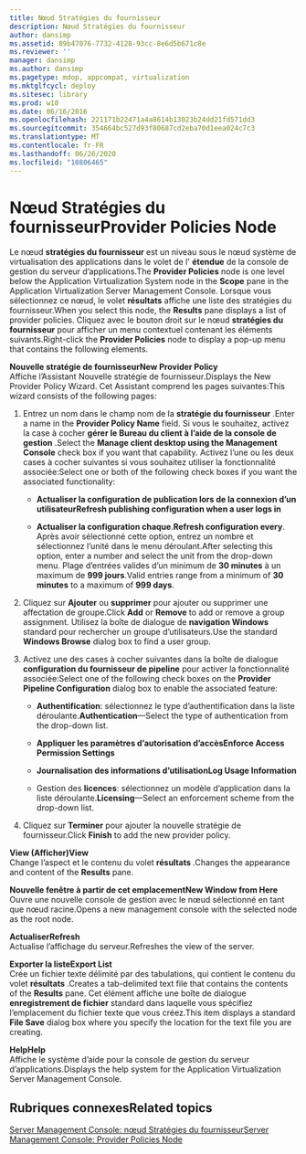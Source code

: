 ```yaml
---
title: Nœud Stratégies du fournisseur
description: Nœud Stratégies du fournisseur
author: dansimp
ms.assetid: 89b47076-7732-4128-93cc-8e6d5b671c8e
ms.reviewer: ''
manager: dansimp
ms.author: dansimp
ms.pagetype: mdop, appcompat, virtualization
ms.mktglfcycl: deploy
ms.sitesec: library
ms.prod: w10
ms.date: 06/16/2016
ms.openlocfilehash: 221171b22471a4a8614b13023b24dd21fd571dd3
ms.sourcegitcommit: 354664bc527d93f80687cd2eba70d1eea024c7c3
ms.translationtype: MT
ms.contentlocale: fr-FR
ms.lasthandoff: 06/26/2020
ms.locfileid: "10806465"
---
```

# <span data-ttu-id="db612-103">Nœud Stratégies du fournisseur</span><span class="sxs-lookup"><span data-stu-id="db612-103">Provider Policies Node</span></span>


<span data-ttu-id="db612-104">Le nœud **stratégies du fournisseur** est un niveau sous le nœud système de virtualisation des applications dans le volet de l' **étendue** de la console de gestion du serveur d’applications.</span><span class="sxs-lookup"><span data-stu-id="db612-104">The **Provider Policies** node is one level below the Application Virtualization System node in the **Scope** pane in the Application Virtualization Server Management Console.</span></span> <span data-ttu-id="db612-105">Lorsque vous sélectionnez ce nœud, le volet **résultats** affiche une liste des stratégies du fournisseur.</span><span class="sxs-lookup"><span data-stu-id="db612-105">When you select this node, the **Results** pane displays a list of provider policies.</span></span> <span data-ttu-id="db612-106">Cliquez avec le bouton droit sur le nœud **stratégies du fournisseur** pour afficher un menu contextuel contenant les éléments suivants.</span><span class="sxs-lookup"><span data-stu-id="db612-106">Right-click the **Provider Policies** node to display a pop-up menu that contains the following elements.</span></span>

<a href="" id="new-provider-policy"></a>**<span data-ttu-id="db612-107">Nouvelle stratégie de fournisseur</span><span class="sxs-lookup"><span data-stu-id="db612-107">New Provider Policy</span></span>**  
<span data-ttu-id="db612-108">Affiche l’Assistant Nouvelle stratégie de fournisseur.</span><span class="sxs-lookup"><span data-stu-id="db612-108">Displays the New Provider Policy Wizard.</span></span> <span data-ttu-id="db612-109">Cet Assistant comprend les pages suivantes:</span><span class="sxs-lookup"><span data-stu-id="db612-109">This wizard consists of the following pages:</span></span>

1.  <span data-ttu-id="db612-110">Entrez un nom dans le champ nom de la **stratégie du fournisseur** .</span><span class="sxs-lookup"><span data-stu-id="db612-110">Enter a name in the **Provider Policy Name** field.</span></span> <span data-ttu-id="db612-111">Si vous le souhaitez, activez la case à cocher **gérer le Bureau du client à l’aide de la console de gestion** .</span><span class="sxs-lookup"><span data-stu-id="db612-111">Select the **Manage client desktop using the Management Console** check box if you want that capability.</span></span> <span data-ttu-id="db612-112">Activez l’une ou les deux cases à cocher suivantes si vous souhaitez utiliser la fonctionnalité associée:</span><span class="sxs-lookup"><span data-stu-id="db612-112">Select one or both of the following check boxes if you want the associated functionality:</span></span>

    -   **<span data-ttu-id="db612-113">Actualiser la configuration de publication lors de la connexion d’un utilisateur</span><span class="sxs-lookup"><span data-stu-id="db612-113">Refresh publishing configuration when a user logs in</span></span>**

    -   <span data-ttu-id="db612-114">**Actualiser la configuration chaque**.</span><span class="sxs-lookup"><span data-stu-id="db612-114">**Refresh configuration every**.</span></span> <span data-ttu-id="db612-115">Après avoir sélectionné cette option, entrez un nombre et sélectionnez l’unité dans le menu déroulant.</span><span class="sxs-lookup"><span data-stu-id="db612-115">After selecting this option, enter a number and select the unit from the drop-down menu.</span></span> <span data-ttu-id="db612-116">Plage d’entrées valides d’un minimum de **30 minutes** à un maximum de **999 jours**.</span><span class="sxs-lookup"><span data-stu-id="db612-116">Valid entries range from a minimum of **30 minutes** to a maximum of **999 days**.</span></span>

2.  <span data-ttu-id="db612-117">Cliquez sur **Ajouter** ou **supprimer** pour ajouter ou supprimer une affectation de groupe.</span><span class="sxs-lookup"><span data-stu-id="db612-117">Click **Add** or **Remove** to add or remove a group assignment.</span></span> <span data-ttu-id="db612-118">Utilisez la boîte de dialogue de **navigation Windows** standard pour rechercher un groupe d’utilisateurs.</span><span class="sxs-lookup"><span data-stu-id="db612-118">Use the standard **Windows Browse** dialog box to find a user group.</span></span>

3.  <span data-ttu-id="db612-119">Activez une des cases à cocher suivantes dans la boîte de dialogue **configuration du fournisseur de pipeline** pour activer la fonctionnalité associée:</span><span class="sxs-lookup"><span data-stu-id="db612-119">Select one of the following check boxes on the **Provider Pipeline Configuration** dialog box to enable the associated feature:</span></span>

    -   <span data-ttu-id="db612-120">**Authentification**: sélectionnez le type d’authentification dans la liste déroulante.</span><span class="sxs-lookup"><span data-stu-id="db612-120">**Authentication**—Select the type of authentication from the drop-down list.</span></span>

    -   **<span data-ttu-id="db612-121">Appliquer les paramètres d’autorisation d’accès</span><span class="sxs-lookup"><span data-stu-id="db612-121">Enforce Access Permission Settings</span></span>**

    -   **<span data-ttu-id="db612-122">Journalisation des informations d’utilisation</span><span class="sxs-lookup"><span data-stu-id="db612-122">Log Usage Information</span></span>**

    -   <span data-ttu-id="db612-123">Gestion des **licences**: sélectionnez un modèle d’application dans la liste déroulante.</span><span class="sxs-lookup"><span data-stu-id="db612-123">**Licensing**—Select an enforcement scheme from the drop-down list.</span></span>

4.  <span data-ttu-id="db612-124">Cliquez sur **Terminer** pour ajouter la nouvelle stratégie de fournisseur.</span><span class="sxs-lookup"><span data-stu-id="db612-124">Click **Finish** to add the new provider policy.</span></span>

<a href="" id="view"></a>**<span data-ttu-id="db612-125">View (Afficher)</span><span class="sxs-lookup"><span data-stu-id="db612-125">View</span></span>**  
<span data-ttu-id="db612-126">Change l’aspect et le contenu du volet **résultats** .</span><span class="sxs-lookup"><span data-stu-id="db612-126">Changes the appearance and content of the **Results** pane.</span></span>

<a href="" id="new-window-from-here"></a>**<span data-ttu-id="db612-127">Nouvelle fenêtre à partir de cet emplacement</span><span class="sxs-lookup"><span data-stu-id="db612-127">New Window from Here</span></span>**  
<span data-ttu-id="db612-128">Ouvre une nouvelle console de gestion avec le nœud sélectionné en tant que nœud racine.</span><span class="sxs-lookup"><span data-stu-id="db612-128">Opens a new management console with the selected node as the root node.</span></span>

<a href="" id="refresh"></a>**<span data-ttu-id="db612-129">Actualiser</span><span class="sxs-lookup"><span data-stu-id="db612-129">Refresh</span></span>**  
<span data-ttu-id="db612-130">Actualise l’affichage du serveur.</span><span class="sxs-lookup"><span data-stu-id="db612-130">Refreshes the view of the server.</span></span>

<a href="" id="export-list"></a>**<span data-ttu-id="db612-131">Exporter la liste</span><span class="sxs-lookup"><span data-stu-id="db612-131">Export List</span></span>**  
<span data-ttu-id="db612-132">Crée un fichier texte délimité par des tabulations, qui contient le contenu du volet **résultats** .</span><span class="sxs-lookup"><span data-stu-id="db612-132">Creates a tab-delimited text file that contains the contents of the **Results** pane.</span></span> <span data-ttu-id="db612-133">Cet élément affiche une boîte de dialogue **enregistrement de fichier** standard dans laquelle vous spécifiez l’emplacement du fichier texte que vous créez.</span><span class="sxs-lookup"><span data-stu-id="db612-133">This item displays a standard **File Save** dialog box where you specify the location for the text file you are creating.</span></span>

<a href="" id="help"></a>**<span data-ttu-id="db612-134">Help</span><span class="sxs-lookup"><span data-stu-id="db612-134">Help</span></span>**  
<span data-ttu-id="db612-135">Affiche le système d’aide pour la console de gestion du serveur d’applications.</span><span class="sxs-lookup"><span data-stu-id="db612-135">Displays the help system for the Application Virtualization Server Management Console.</span></span>

## <span data-ttu-id="db612-136">Rubriques connexes</span><span class="sxs-lookup"><span data-stu-id="db612-136">Related topics</span></span>


[<span data-ttu-id="db612-137">Server Management Console: nœud Stratégies du fournisseur</span><span class="sxs-lookup"><span data-stu-id="db612-137">Server Management Console: Provider Policies Node</span></span>](server-management-console-provider-policies-node.md)

 

 





